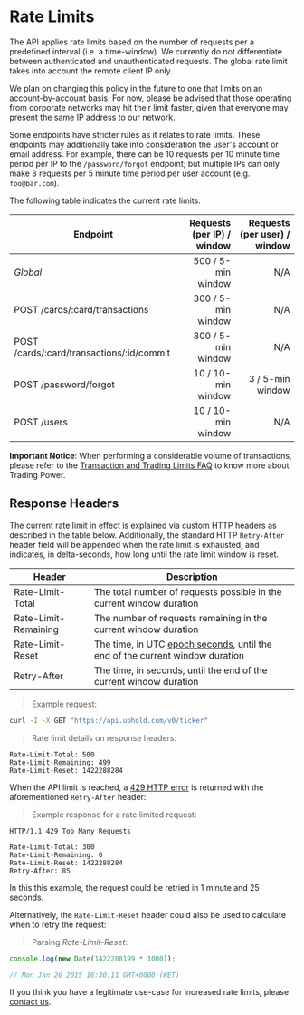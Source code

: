 # Rate Limits

The API applies rate limits based on the number of requests per a predefined interval (i.e. a time-window).
We currently do not differentiate between authenticated and unauthenticated requests.
The global rate limit takes into account the remote client IP only.

We plan on changing this policy in the future to one that limits on an account-by-account basis.
For now, please be advised that those operating from corporate networks may hit their limit faster,
given that everyone may present the same IP address to our network.

Some endpoints have stricter rules as it relates to rate limits.
These endpoints may additionally take into consideration the user's account or email address.
For example, there can be 10 requests per 10 minute time period per IP to the `/password/forgot` endpoint;
but multiple IPs can only make 3 requests per 5 minute time period per user account (e.g. `foo@bar.com`).

The following table indicates the current rate limits:

Endpoint                                  | Requests (per IP) / window | Requests (per user) / window
----------------------------------------- | -------------------------: | ---------------------------:
*Global*                                  |         500 / 5-min window |                          N/A
POST /cards/:card/transactions            |         300 / 5-min window |                          N/A
POST /cards/:card/transactions/:id/commit |         300 / 5-min window |                          N/A
POST /password/forgot                     |         10 / 10-min window |             3 / 5-min window
POST /users                               |         10 / 10-min window |                          N/A

<aside class="notice">
  <strong>Important Notice</strong>: When performing a considerable volume of transactions, please refer to the <a href="https://support.uphold.com/hc/en-us/articles/206118653-Transaction-Trading-Limits">Transaction and Trading Limits FAQ</a> to know more about Trading Power.
</aside>

## Response Headers

The current rate limit in effect is explained via custom HTTP headers as described in the table below.
Additionally, the standard HTTP `Retry-After` header field will be appended when the rate limit is exhausted,
and indicates, in delta-seconds, how long until the rate limit window is reset.

Header               | Description
-------------------- | ----------------------------------------------------------------------------------------------------------------------
Rate-Limit-Total     | The total number of requests possible in the current window duration
Rate-Limit-Remaining | The number of requests remaining in the current window duration
Rate-Limit-Reset     | The time, in UTC [epoch seconds](http://en.wikipedia.org/wiki/Unix_time), until the end of the current window duration
Retry-After          | The time, in seconds, until the end of the current window duration

> Example request:

```bash
curl -I -X GET "https://api.uphold.com/v0/ticker"
```

> Rate limit details on response headers:

```
Rate-Limit-Total: 500
Rate-Limit-Remaining: 499
Rate-Limit-Reset: 1422288284
```

When the API limit is reached, a [429 HTTP error](#errors) is returned with the aforementioned `Retry-After` header:

> Example response for a rate limited request:

```
HTTP/1.1 429 Too Many Requests

Rate-Limit-Total: 300
Rate-Limit-Remaining: 0
Rate-Limit-Reset: 1422288284
Retry-After: 85
```

In this this example, the request could be retried in 1 minute and 25 seconds.

Alternatively, the `Rate-Limit-Reset` header could also be used to calculate when to retry the request:

> Parsing _Rate-Limit-Reset_:

```js
console.log(new Date(1422288199 * 1000));

// Mon Jan 26 2015 16:30:11 GMT+0000 (WET)
```

If you think you have a legitimate use-case for increased rate limits, please [contact us](/#support).
